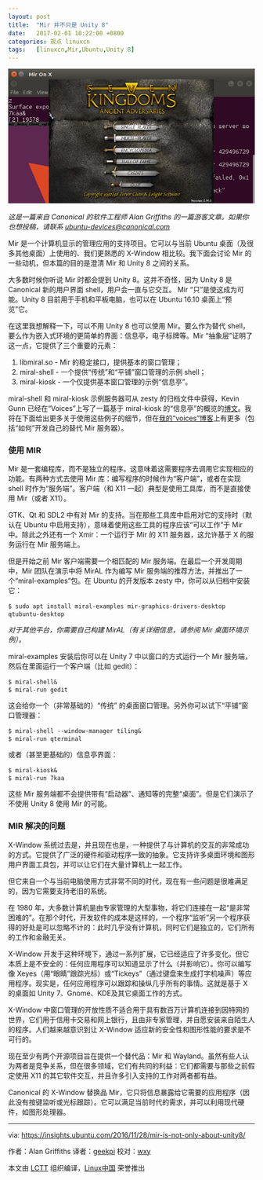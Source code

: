 ```yaml
---
layout: post
title:	"Mir 并不只是 Unity 8"
date:	2017-02-01 10:22:00 +0800 
categories:	观点 linuxcn 
tags:	[linuxcn,Mir,Ubuntu,Unity 8]
---
```



![mir](/Asserts/Images/album/201702/01/002628b7oez3vie3t2v2ez.png)


*这是一篇来自 Canonical 的软件工程师 Alan Griffiths 的一篇游客文章。如果你也想投稿，请联系 [ubuntu-devices@canonical.com](mailto:ubuntu-devices@canonical.com)*


Mir 是一个计算机显示的管理应用的支持项目。它可以与当前 Ubuntu 桌面（及很多其他桌面）上使用的、我们更熟悉的 X-Window 相比较。我下面会讨论 Mir 的一些动机，但本篇的目的是澄清 Mir 和 Unity 8 之间的关系。


大多数时候你听说 Mir 时都会提到 Unity 8。这并不奇怪，因为 Unity 8 是 Canonical 新的用户界面 shell，用户会一直与它交互。 Mir “只”是使这成为可能。Unity 8 目前用于手机和平板电脑，也可以在 Ubuntu 16.10 桌面上“预览”它。


在这里我想解释一下，可以不用 Unity 8 也可以使用 Mir。要么作为替代 shell，要么作为嵌入式环境的更简单的界面：信息亭，电子标牌等。Mir “抽象层”证明了这一点，它提供了三个重要的元素：


1. libmiral.so - Mir 的稳定接口，提供基本的窗口管理；
2. miral-shell - 一个提供“传统”和“平铺”窗口管理的示例 shell；
3. miral-kiosk - 一个仅提供基本窗口管理的示例“信息亭”。


miral-shell 和 miral-kiosk 示例服务器可从 zesty 的归档文件中获得，Kevin Gunn 已经在“Voices”上写了一篇基于 miral-kiosk 的“信息亭”的概览的[博文](http://voices.canonical.com/kevin.gunn/)。我将在下面给出更多关于使用这些例子的细节，但在[我的“voices”博客](http://voices.canonical.com/alan.griffiths/)上有更多（包括“如何”开发自己的替代 Mir 服务器）。


### 使用 MIR


Mir 是一套编程库，而不是独立的程序。这意味着这需要程序去调用它实现相应的功能。有两种方式去使用 Mir 库：编写程序的时候作为“客户端”，或者在实现 shell 时作为“服务端”。客户端（和 X11 一起）典型是使用工具库，而不是直接使用 Mir（或者 X11）。


GTK、Qt 和 SDL2 中有对 Mir 的支持。当在那些工具库中启用对它的支持时（默认在 Ubuntu 中启用支持），意味着使用这些工具的程序应该“可以工作”于 Mir 中。除此之外还有一个 Xmir：一个运行于 Mir 的 X11 服务器，这允许基于 X 的服务运行在 Mir 服务端上。


但是开始之前 Mir 客户端需要一个相匹配的 Mir 服务端。在最后一个开发周期中，Mir 团队在演示中将 MirAL 作为编写 Mir 服务端的推荐方法，并推出了一个“miral-examples”包。在 Ubuntu 的开发版本 zesty 中，你可以从归档中安装它：



```
$ sudo apt install miral-examples mir-graphics-drivers-desktop qtubuntu-desktop

```

*对于其他平台，你需要自己构建 MirAL（有关详细信息，请参阅 Mir 桌面环境示例）。*


miral-examples 安装后你可以在 Unity 7 中以窗口的方式运行一个 Mir 服务端，然后在里面运行一个客户端（比如 gedit）：



```
$ miral-shell&
$ miral-run gedit

```

这会给你一个（非常基础的）“传统” 的桌面窗口管理。另外你可以试下“平铺”窗口管理器：



```
$ miral-shell --window-manager tiling&
$ miral-run qterminal

```

或者（甚至更基础的）信息亭界面：



```
$ miral-kiosk&
$ miral-run 7kaa

```

这些 Mir 服务端都不会提供带有“启动器”、通知等的完整“桌面”。但是它们演示了不使用 Unity 8 使用 Mir 的可能。


### MIR 解决的问题


X-Window 系统过去是，并且现在也是，一种提供了与计算机的交互的非常成功的方式。它提供了广泛的硬件和驱动程序一致的抽象。它支持许多桌面环境和图形用户界面工具包，并可以让它们在大量计算机上一起工作。


但它来自一个与当前电脑使用方式非常不同的时代，现在有一些问题是很难满足的，因为它需要支持老旧的系统。


在 1980 年，大多数计算机是由专家管理的大型事物，将它们连接在一起“是非常困难的”。在那个时代，开发软件的成本是这样的，一个程序“监听”另一个程序获得的好处是可以忽略不计的：此时几乎没有计算机，同时它们是独立的，它们所有的工作和金融无关。


X-Window 开发于这种环境下，通过一系列扩展，它已经适应了许多变化。但它本质上是不安全的：任何应用程序可以知道显示了什么（并影响它）。你可以编写像 Xeyes（用“眼睛”跟踪光标）或“Tickeys”（通过键盘来生成打字机噪声）等应用程序。现实是，任何应用程序可以跟踪和操纵几乎所有的事情。这就是基于 X 的桌面如 Unity 7、Gnome、KDE及其它桌面工作的方式。


X-Window 中窗口管理的开放性质不适合用于具有数百万计算机连接到因特网的世界，它们用于信用卡交易和网上银行，且由非专家管理，并自愿安装来自陌生人的程序。人们越来越意识到让 X-Window 适应新的安全性和图形性能的要求是不可行的。


现在至少有两个开源项目旨在提供一个替代品：Mir 和 Wayland。虽然有些人认为两者是竞争关系，但在很多领域，它们有共同的利益：它们都需要与那些之前假定使用 X11 的其它软件交互，并且许多引入支持的工作对两者都有益。


Canonical 的 X-Window 替换品 Mir，它只将信息暴露给它需要的应用程序（因此没有按键监听或光标跟踪）。它可以满足当前时代的需求，并可以利用现代硬件，如图形处理器。




---


via: <https://insights.ubuntu.com/2016/11/28/mir-is-not-only-about-unity8/>


作者：Alan Griffiths 译者：[geekpi](https://github.com/geekpi) 校对：[wxy](https://github.com/wxy)


本文由 [LCTT](https://github.com/LCTT/TranslateProject) 组织编译，[Linux中国](https://linux.cn/) 荣誉推出

